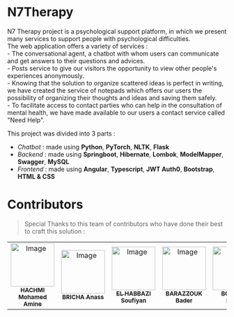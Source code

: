 # N7Therapy
N7 Therapy project is a psychological support platform, in which we present many services to support people with psychological difficulties.<br>
The web application offers a variety of services :<br>
     - The conversational agent, a chatbot with whom users can communicate and get answers to their questions and advices.<br>
     - Posts service to give our visitors the opportunity to view other people's experiences anonymously.<br>
     - Knowing that the solution to organize scattered ideas is perfect in writing, we have created the service of notepads which offers our users the possibility of organizing their thoughts and ideas and saving them safely.<br>
     - To facilitate access to contact parties who can help in the consultation of mental health, we have made available to our users a contact service called "Need Help".<br>

This project was divided into 3 parts :
- *Chatbot* : made using **Python**, **PyTorch**, **NLTK**, **Flask**
- *Backend* : made using **Springboot**, **Hibernate**, **Lombok**, **ModelMapper**, **Swagger**, **MySQL**
- *Frontend* : made using **Angular**, **Typescript**, **JWT Auth0**, **Bootstrap**, **HTML & CSS**

# Contributors

 >  Special Thanks to this team of contributors who have done their best to craft this solution :

<table>
  <tr>
    <td align="center"><a href="https://github.com/n4rk">
            <img src="https://avatars.githubusercontent.com/u/62244067" width="100px;" alt="Image"/><br/>
            <sub><b>HACHMI Mohamed Amine</b></sub></a>
    </td>
    <td align="center"><a href="https://github.com/Anass-Bricha">
    <img src="https://w7.pngwing.com/pngs/613/636/png-transparent-computer-icons-user-profile-male-avatar-avatar-heroes-logo-black.png" width="100px;" alt="Image"/><br/>
      <sub><b>BRICHA Anass</b></sub></a>
    </td>
    <td align="center"><a href="https://github.com/soufiyanelhabbazi">
          <img src="https://avatars.githubusercontent.com/u/98288338?v=4" width="100px;" alt="Image"/><br/>
          <sub><b>EL HABBAZI Soufiyan</b></sub></a>
    </td>
    <td align="center"><a href="https://github.com/bader-barazzouk">
          <img src="https://w7.pngwing.com/pngs/613/636/png-transparent-computer-icons-user-profile-male-avatar-avatar-heroes-logo-black.png" width="100px;" alt="Image"/><br/>
      <sub><b>BARAZZOUK Bader</b></sub></a>
    </td>
    <td align="center"><a href="https://github.com/issam-killua">
          <img src="https://avatars.githubusercontent.com/u/84025834?v=4" width="100px;" alt="Image"/><br/>
          <sub><b>BOUIZOU Issam</b></sub></a>
    </td>
  </tr>
</table>
